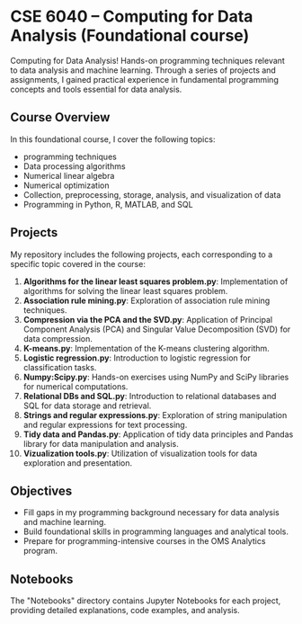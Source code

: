 # CSE 6040 – Computing for Data Analysis (Foundational course)

Computing for Data Analysis! Hands-on programming techniques relevant to data analysis and machine learning. Through a series of projects and assignments, I gained practical experience in fundamental programming concepts and tools essential for data analysis.

## Course Overview
In this foundational course, I cover the following topics:
- programming techniques
- Data processing algorithms
- Numerical linear algebra
- Numerical optimization
- Collection, preprocessing, storage, analysis, and visualization of data
- Programming in Python, R, MATLAB, and SQL

## Projects
My repository includes the following projects, each corresponding to a specific topic covered in the course:
1. **Algorithms for the linear least squares problem.py**: Implementation of algorithms for solving the linear least squares problem.
2. **Association rule mining.py**: Exploration of association rule mining techniques.
3. **Compression via the PCA and the SVD.py**: Application of Principal Component Analysis (PCA) and Singular Value Decomposition (SVD) for data compression.
4. **K-means.py**: Implementation of the K-means clustering algorithm.
5. **Logistic regression.py**: Introduction to logistic regression for classification tasks.
6. **Numpy:Scipy.py**: Hands-on exercises using NumPy and SciPy libraries for numerical computations.
7. **Relational DBs and SQL.py**: Introduction to relational databases and SQL for data storage and retrieval.
8. **Strings and regular expressions.py**: Exploration of string manipulation and regular expressions for text processing.
9. **Tidy data and Pandas.py**: Application of tidy data principles and Pandas library for data manipulation and analysis.
10. **Vizualization tools.py**: Utilization of visualization tools for data exploration and presentation.

## Objectives
- Fill gaps in my programming background necessary for data analysis and machine learning.
- Build foundational skills in programming languages and analytical tools.
- Prepare for programming-intensive courses in the OMS Analytics program.

## Notebooks
The "Notebooks" directory contains Jupyter Notebooks for each project, providing detailed explanations, code examples, and analysis.
